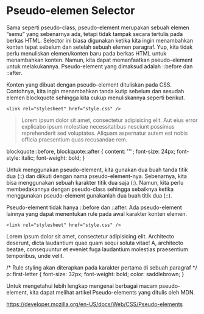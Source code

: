 # Pseudo-elemen Selector
Sama seperti pseudo-class, pseudo-element merupakan sebuah elemen “semu” yang sebenarnya ada, tetapi tidak tampak secara tertulis pada berkas HTML. Selector ini biasa digunakan ketika kita ingin menambahkan konten tepat sebelum dan setelah sebuah elemen paragraf. Yup, kita tidak perlu menuliskan elemen/konten baru pada berkas HTML untuk menambahkan konten. Namun, kita dapat memanfaatkan pseudo-element untuk melakukannya. Pseudo-element yang dimaksud adalah ::before dan ::after.

Konten yang dibuat dengan pseudo-element dituliskan pada CSS. Contohnya, kita ingin menambahkan tanda kutip sebelum dan sesudah elemen blockquote sehingga kita cukup menuliskannya seperti berikut.

<!DOCTYPE html>
<html>
  <head>
    <meta charset="UTF-8" />
    <title>Judul Dokumen</title>
    
    <link rel="stylesheet" href="style.css" />
  </head>
  <body>
    <blockquote>
      Lorem ipsum dolor sit amet, consectetur adipisicing elit. Aut eius error
      explicabo ipsum molestiae necessitatibus nesciunt possimus reprehenderit sed
      voluptates. Aliquam aspernatur autem est nobis officia praesentium quas
      recusandae rem.
    </blockquote>
  </body>
</html>

blockquote::before,
blockquote::after {
  content: '"';
  font-size: 24px;
  font-style: italic;
  font-weight: bold;
}

Untuk menggunakan pseudo-element, kita gunakan dua buah tanda titik dua (::) dan diikuti dengan nama pseudo-element-nya. Sebenarnya, kita bisa menggunakan sebuah karakter titik dua saja (:). Namun, kita perlu membedakannya dengan pseudo-class sehingga sebaiknya ketika menggunakan pseudo-element gunakanlah dua buah titik dua (::).

Pseudo-element tidak hanya ::before dan ::after. Ada pseudo-element lainnya yang dapat menentukan rule pada awal karakter konten elemen.

<!DOCTYPE html>
<html>
  <head>
    <meta charset="UTF-8" />
    <title>Judul Dokumen</title>
    
    <link rel="stylesheet" href="style.css" />
  </head>
  <body>
    <p>
      Lorem ipsum dolor sit amet, consectetur adipisicing elit. Architecto
      deserunt, dicta laudantium quae quam sequi soluta vitae! A, architecto
      beatae, consequuntur et eveniet fuga laudantium molestias praesentium
      temporibus, unde velit.
    </p>
  </body>
</html>


/* Rule styling akan diterapkan pada karakter pertama di sebuah paragraf */
p::first-letter {
  font-size: 32px;
  font-weight: bold;
  color: saddlebrown;
}


Untuk mengetahui lebih lengkap mengenai berbagai macam pseudo-element, kita dapat melihat artikel Pseudo-elements yang ditulis oleh MDN.

https://developer.mozilla.org/en-US/docs/Web/CSS/Pseudo-elements